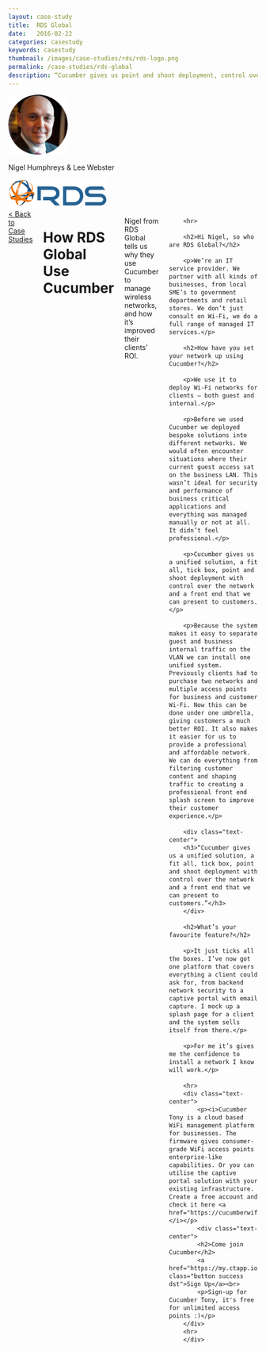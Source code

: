 ```yaml
---
layout: case-study
title:  RDS Global
date:   2016-02-22
categories: casestudy
keywords: casestudy
thumbnail: /images/case-studies/rds/rds-logo.png
permalink: /case-studies/rds-global
description: “Cucumber gives us point and shoot deployment, control over the network and a front end that we can present to customers. All in one solution.”
---
```


<div class="row">
  <div class="small-12 medium-3 columns">
		<div class="text-center">
			<img class="cs-portrait text-center" src="/images/case-studies/rds/rds-lee.png" width="120px">
			<p>Nigel Humphreys & Lee Webster</p>
			<img src="/images/case-studies/rds/rds-logo.png" width="200px">
		</div>
  </div>
  <div class="small-12 medium-9 columns">
  	<a href="/case-studies/">< Back to Case Studies</a>
  	<h1>How RDS Global Use Cucumber</h1>
		<p>Nigel from RDS Global tells us why they use Cucumber to manage wireless networks, and how it’s improved their clients’ ROI.</p>

		<hr>

		<h2>Hi Nigel, so who are RDS Global?</h2>

		<p>We’re an IT service provider. We partner with all kinds of businesses, from local SME’s to government departments and retail stores. We don’t just consult on Wi-Fi, we do a full range of managed IT services.</p>

		<h2>How have you set your network up using Cucumber?</h2>

		<p>We use it to deploy Wi-Fi networks for clients — both guest and internal.</p>

		<p>Before we used Cucumber we deployed bespoke solutions into different networks. We would often encounter situations where their current guest access sat on the business LAN. This wasn’t ideal for security and performance of business critical applications and everything was managed manually or not at all. It didn’t feel professional.</p>

		<p>Cucumber gives us a unified solution, a fit all, tick box, point and shoot deployment with control over the network and a front end that we can present to customers.</p>

		<p>Because the system makes it easy to separate guest and business internal traffic on the VLAN we can install one unified system. Previously clients had to purchase two networks and multiple access points for business and customer Wi-Fi. Now this can be done under one umbrella, giving customers a much better ROI. It also makes it easier for us to provide a professional and affordable network. We can do everything from filtering customer content and shaping traffic to creating a professional front end splash screen to improve their customer experience.</p>

		<div class="text-center">
		<h3>“Cucumber gives us a unified solution, a fit all, tick box, point and shoot deployment with control over the network and a front end that we can present to customers.”</h3>
		</div>

		<h2>What’s your favourite feature?</h2>

		<p>It just ticks all the boxes. I’ve now got one platform that covers everything a client could ask for, from backend network security to a captive portal with email capture. I mock up a splash page for a client and the system sells itself from there.</p>

		<p>For me it’s gives me the confidence to install a network I know will work.</p>

		<hr>
		<div class="text-center">
			<p><i>Cucumber Tony is a cloud based WiFi management platform for businesses. The firmware gives consumer-grade WiFi access points enterprise-like capabilities. Or you can utilise the captive portal solution with your existing infrastructure. Create a free account and check it here <a href="https://cucumberwifi.io">cucumberwifi.io</a></i></p>
			<div class="text-center">
			<h2>Come join Cucumber</h2>
			<a href="https://my.ctapp.io/#/create" class="button success dst">Sign Up</a><br>
			<p>Sign-up for Cucumber Tony, it's free for unlimited access points :)</p>
		</div>
		<hr>
		</div>
  </div>
</div>
